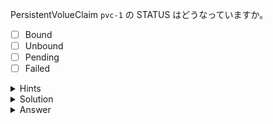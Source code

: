 PersistentVolueClaim `pvc-1` の STATUS はどうなっていますか。

- [ ] Bound
- [ ] Unbound
- [ ] Pending
- [ ] Failed

<details>
  <summary>Hints</summary>

`kubectl get pvc` コマンドを使用します。

</details>


<details>
  <summary>Solution</summary>

`kubectl get pvc`{{execute}} を実行して `STATUS` 列を確認します。  

</details>

<details>
  <summary>Answer</summary>

Pending

> この PersistentVolumeClaim を使用した Pod が作成されるまで PersistentVolume の作成が Pending 状態で待機されます。 

</details>